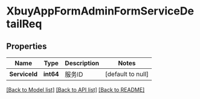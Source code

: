 # XbuyAppFormAdminFormServiceDetailReq

## Properties
Name | Type | Description | Notes
------------ | ------------- | ------------- | -------------
**ServiceId** | **int64** | 服务ID | [default to null]

[[Back to Model list]](../README.md#documentation-for-models) [[Back to API list]](../README.md#documentation-for-api-endpoints) [[Back to README]](../README.md)

